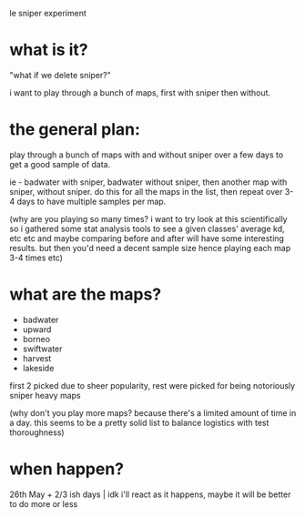 le sniper experiment

# what is it?
"what if we delete sniper?"

i want to play through a bunch of maps, first with sniper then without. 

# the general plan:

play through a bunch of maps with and without sniper over a few days to get a good sample of data.

ie - badwater with sniper, badwater without sniper, then another map with sniper, without sniper. do this for all the maps in the list, then repeat over 3-4 days to have multiple samples per map. 

(why are you playing so many times? i want to try look at this scientifically so i gathered some stat analysis tools to see a given classes' average kd, etc etc and maybe comparing before and after will have some interesting results. but then you'd need a decent sample size hence playing each map 3-4 times etc)

# what are the maps?

* badwater
* upward
* borneo
* swiftwater
* harvest
* lakeside

first 2 picked due to sheer popularity, rest were picked for being notoriously sniper heavy maps

(why don't you play more maps? because there's a limited amount of time in a day. this seems to be a pretty solid list to balance logistics with test thoroughness)

# when happen?

26th May + 2/3 ish days | idk i'll react as it happens, maybe it will be better to do more or less
